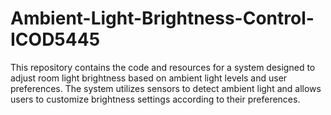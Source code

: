 # Ambient-Light-Brightness-Control-ICOD5445
This repository contains the code and resources for a system designed to adjust room light brightness based on ambient light levels and user preferences. The system utilizes sensors to detect ambient light and allows users to customize brightness settings according to their preferences.
